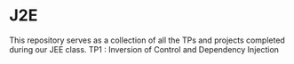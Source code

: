 # J2E
This repository serves as a collection of all the TPs and projects completed during our JEE class.
TP1 : Inversion of Control and Dependency Injection 